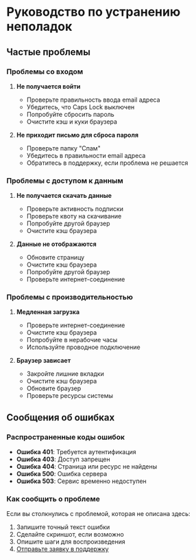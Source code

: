 # Руководство по устранению неполадок

## Частые проблемы

### Проблемы со входом

1. **Не получается войти**
   - Проверьте правильность ввода email адреса
   - Убедитесь, что Caps Lock выключен
   - Попробуйте сбросить пароль
   - Очистите кэш и куки браузера

2. **Не приходит письмо для сброса пароля**
   - Проверьте папку "Спам"
   - Убедитесь в правильности email адреса
   - Обратитесь в поддержку, если проблема не решается

### Проблемы с доступом к данным

1. **Не получается скачать данные**
   - Проверьте активность подписки
   - Проверьте квоту на скачивание
   - Попробуйте другой браузер
   - Очистите кэш браузера

2. **Данные не отображаются**
   - Обновите страницу
   - Очистите кэш браузера
   - Попробуйте другой браузер
   - Проверьте интернет-соединение

### Проблемы с производительностью

1. **Медленная загрузка**
   - Проверьте интернет-соединение
   - Очистите кэш браузера
   - Попробуйте в нерабочие часы
   - Используйте проводное подключение

2. **Браузер зависает**
   - Закройте лишние вкладки
   - Очистите кэш браузера
   - Обновите браузер
   - Проверьте ресурсы системы

## Сообщения об ошибках

### Распространенные коды ошибок

- **Ошибка 401**: Требуется аутентификация
- **Ошибка 403**: Доступ запрещен
- **Ошибка 404**: Страница или ресурс не найдены
- **Ошибка 500**: Ошибка сервера
- **Ошибка 503**: Сервис временно недоступен

### Как сообщить о проблеме

Если вы столкнулись с проблемой, которая не описана здесь:

1. Запишите точный текст ошибки
2. Сделайте скриншот, если возможно
3. Опишите шаги для воспроизведения
4. [Отправьте заявку в поддержку](../support/contact.md#submit-ticket)
